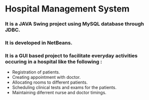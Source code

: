 # Hospital Management System

### It is a JAVA Swing project using MySQL database through JDBC. 
### It is developed in NetBeans.
### It is a GUI based project to facilitate everyday activities occuring in a hospital like the following :

* Registration of patients.
* Creating appointment with doctor.
* Allocating rooms to different patients.
* Scheduling clinical tests and exams for the patients.
* Maintaining diferrent nurse and doctor timings.
